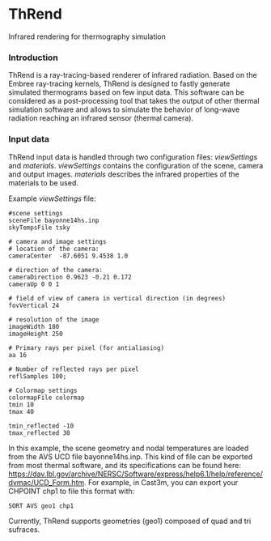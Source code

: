 # ThRend
Infrared rendering for thermography simulation

### Introduction

ThRend is a ray-tracing-based renderer of infrared radiation. Based on the Embree ray-tracing kernels, ThRend is designed to fastly generate simulated thermograms based on few input data. 
This software can be considered as a post-processing tool that takes the output of other thermal simulation software and allows to simulate the behavior of long-wave radiation reaching an infrared sensor (thermal camera).

### Input data

ThRend input data is handled through two configuration files: *viewSettings* and *materials*. 
*viewSettings* contains the configuration of the scene, camera and output images. 
*materials* describes the infrared properties of the materials to be used. 

Example *viewSettings* file: 
```
#scene settings                                               
sceneFile bayonne14hs.inp
skyTempsFile tsky  

# camera and image settings
# location of the camera:
cameraCenter  -87.6051 9.4538 1.0

# direction of the camera:
cameraDirection 0.9623 -0.21 0.172
cameraUp 0 0 1

# field of view of camera in vertical direction (in degrees)
fovVertical 24

# resolution of the image 
imageWidth 180
imageHeight 250

# Primary rays per pixel (for antialiasing)
aa 16

# Number of reflected rays per pixel
reflSamples 100;

# Colormap settings
colormapFile colormap
tmin 10
tmax 40

tmin_reflected -10
tmax_reflected 30
```
In this example, the scene geometry and nodal temperatures are loaded from the AVS UCD file bayonne14hs.inp. This kind of file can be exported from most thermal software, and its specifications can be found here: https://dav.lbl.gov/archive/NERSC/Software/express/help6.1/help/reference/dvmac/UCD_Form.htm. 
For example, in Cast3m, you can export your CHPOINT chp1 to file this format with: 
``` 
SORT AVS geo1 chp1
``` 
Currently, ThRend supports geometries (geo1) composed of quad and tri sufraces. 










